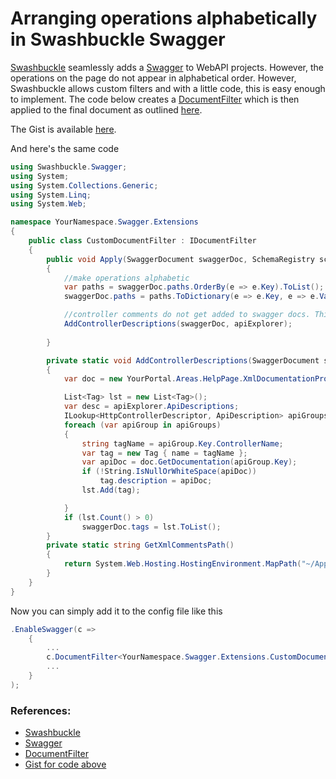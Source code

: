 # Arranging operations alphabetically in Swashbuckle Swagger

[Swashbuckle](https://github.com/domaindrivendev/Swashbuckle) seamlessly adds a [Swagger](http://swagger.io/) to WebAPI projects. However, the operations on the page do not appear in alphabetical order. However, Swashbuckle allows custom filters and with a little code, this is easy enough to implement. The code below creates a [DocumentFilter](https://github.com/domaindrivendev/Swashbuckle#documentfilter) which is then applied to the final document as outlined [here](https://github.com/domaindrivendev/Swashbuckle#modifying-generated-operations).

The Gist is available [here](https://gist.github.com/pallu/0f28e98fa89d2855a321).

And here's the same code

```C#
using Swashbuckle.Swagger;
using System;
using System.Collections.Generic;
using System.Linq;
using System.Web;

namespace YourNamespace.Swagger.Extensions
{
    public class CustomDocumentFilter : IDocumentFilter
    {
        public void Apply(SwaggerDocument swaggerDoc, SchemaRegistry schemaRegistry, System.Web.Http.Description.IApiExplorer apiExplorer)
        {
            //make operations alphabetic
            var paths = swaggerDoc.paths.OrderBy(e => e.Key).ToList();
            swaggerDoc.paths = paths.ToDictionary(e => e.Key, e => e.Value);

            //controller comments do not get added to swagger docs. This is how to add them.
            AddControllerDescriptions(swaggerDoc, apiExplorer);
            
        }

        private static void AddControllerDescriptions(SwaggerDocument swaggerDoc, System.Web.Http.Description.IApiExplorer apiExplorer)
        {
            var doc = new YourPortal.Areas.HelpPage.XmlDocumentationProvider(GetXmlCommentsPath());

            List<Tag> lst = new List<Tag>();
            var desc = apiExplorer.ApiDescriptions;
            ILookup<HttpControllerDescriptor, ApiDescription> apiGroups = desc.ToLookup(api => api.ActionDescriptor.ControllerDescriptor);
            foreach (var apiGroup in apiGroups)
            {
                string tagName = apiGroup.Key.ControllerName;
                var tag = new Tag { name = tagName };
                var apiDoc = doc.GetDocumentation(apiGroup.Key);
                if (!String.IsNullOrWhiteSpace(apiDoc))
                    tag.description = apiDoc;
                lst.Add(tag);

            }
            if (lst.Count() > 0)
                swaggerDoc.tags = lst.ToList();
        }
        private static string GetXmlCommentsPath()
        {
            return System.Web.Hosting.HostingEnvironment.MapPath("~/App_Data/YourPortal.xml");
        }
    }
}
```
Now you can simply add it to the config file like this
```csharp
.EnableSwagger(c =>
	{
    	...
    	c.DocumentFilter<YourNamespace.Swagger.Extensions.CustomDocumentFilter>();
        ...
    }
);
```
### References:

 * [Swashbuckle](https://github.com/domaindrivendev/Swashbuckle)
 * [Swagger](http://swagger.io/)
 * [DocumentFilter](https://github.com/domaindrivendev/Swashbuckle#documentfilter)
 * [Gist for code above](https://gist.github.com/pallu/0f28e98fa89d2855a321)

